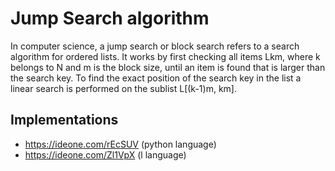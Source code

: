 # Jump Search algorithm

In computer science, a jump search or block search refers to a search algorithm for ordered lists. It works by first checking all items Lkm, where k belongs to N and m is the block size, until an item is found that is larger than the search key. To find the exact position of the search key in the list a linear search is performed on the sublist L[(k-1)m, km].

## Implementations

* https://ideone.com/rEcSUV (python language)
* https://ideone.com/Zl1VpX (l language)
